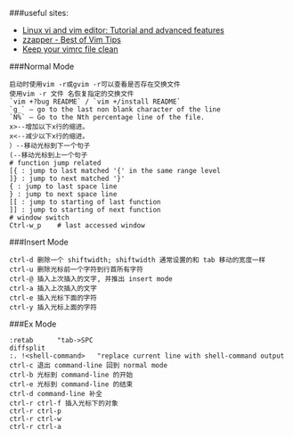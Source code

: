 ###useful sites:
- [Linux vi and vim editor: Tutorial and advanced features](http://www.yolinux.com/TUTORIALS/LinuxTutorialAdvanced_vi.html)
- [zzapper - Best of Vim Tips](http://www.rayninfo.co.uk/vimtips.html)
- [Keep your vimrc file clean](http://vim.wikia.com/wiki/Keep_your_vimrc_file_clean)

###Normal Mode
```
启动时使用vim -r或gvim -r可以查看是否存在交换文件
使用vim -r 文件 名恢复指定的交换文件
`vim +?bug README` / `vim +/install README`
`g_` – go to the last non blank character of the line
`N%` – Go to the Nth percentage line of the file.
x>--增加以下x行的缩进。
x<--减少以下x行的缩进。
）--移动光标到下一个句子
(--移动光标到上一个句子
# function jump related
[{ : jump to last matched '{' in the same range level
]} : jump to next matched '}'
{ : jump to last space line
} : jump to next space line
[[ : jump to starting of last function
]] : jump to starting of next function
# window switch
Ctrl-w_p    # last accessed window
```

###Insert Mode
```
ctrl-d 删除一个 shiftwidth; shiftwidth 通常设置的和 tab 移动的宽度一样
ctrl-u 删除光标前一个字符到行首所有字符
ctrl-@ 插入上次插入的文字, 并推出 insert mode
ctrl-a 插入上次插入的文字
ctrl-e 插入光标下面的字符
ctrl-y 插入光标上面的字符
```

###Ex Mode
```
:retab      "tab->SPC
diffsplit
:. !<shell-command>   "replace current line with shell-command output
ctrl-c 退出 command-line 回到 normal mode
ctrl-b 光标到 command-line 的开始
ctrl-e 光标到 command-line 的结束
ctrl-d command-line 补全
ctrl-r ctrl-f 插入光标下的对象
ctrl-r ctrl-p
ctrl-r ctrl-w
ctrl-r ctrl-a
```
